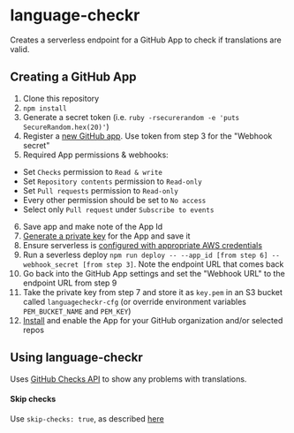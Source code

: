 # language-checkr
Creates a serverless endpoint for a GitHub App to check if translations are valid.

## Creating a GitHub App

1. Clone this repository
2. `npm install`
3. Generate a secret token (i.e. `ruby -rsecurerandom -e 'puts SecureRandom.hex(20)'`)
4. Register a [new GitHub app](https://developer.github.com/apps/building-integrations/setting-up-and-registering-github-apps/registering-github-apps/). Use token from step 3 for the "Webhook secret"
5. Required App permissions & webhooks:
* Set `Checks` permission to `Read & write`
* Set `Repository contents` permission to `Read-only`
* Set `Pull requests` permission to `Read-only`
* Every other permission should be set to `No access`
* Select only `Pull request` under `Subscribe to events`
6. Save app and make note of the App Id
7. [Generate a private key](https://developer.github.com/apps/building-integrations/setting-up-and-registering-github-apps/registering-github-apps/#generating-a-private-key) for the App and save it
8. Ensure serverless is [configured with appropriate AWS credentials](https://serverless.com/framework/docs/providers/aws/guide/quick-start/)
9. Run a severless deploy `npm run deploy -- --app_id [from step 6] --webhook_secret [from step 3]`. Note the endpoint URL that comes back
10. Go back into the GitHub App settings and set the "Webhook URL" to the endpoint URL from step 9
11. Take the private key from step 7 and store it as `key.pem` in an S3 bucket called `languagecheckr-cfg` (or override environment variables `PEM_BUCKET_NAME` and `PEM_KEY`)
12. [Install](https://developer.github.com/apps/building-integrations/setting-up-and-registering-github-apps/about-installation-options-for-github-apps/) and enable the App for your GitHub organization and/or selected repos

## Using language-checkr

Uses [GitHub Checks API](https://developer.github.com/v3/checks/) to show any problems with translations.

#### Skip checks

Use `skip-checks: true`, as described [here](https://help.github.com/articles/about-status-checks/#skipping-and-requesting-checks-for-individual-commits)
